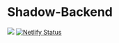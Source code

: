 # Shadow-Backend
<img src="https://travis-ci.org/ioedeveloper/Shadow-Backend.svg?branch=master" /> [![Netlify Status](https://api.netlify.com/api/v1/badges/6cc590a2-7210-4129-8611-901b5375a584/deploy-status)](https://app.netlify.com/sites/sleepy-benz-946f32/deploys)
